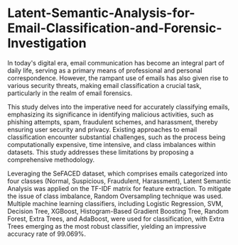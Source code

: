 # Latent-Semantic-Analysis-for-Email-Classification-and-Forensic-Investigation
In today's digital era, email communication has become an integral part of daily life, serving as a primary means of professional and personal correspondence. However, the rampant use of emails has also given rise to various security threats, making email classification a crucial task, particularly in the realm of email forensics. 

This study delves into the imperative need for accurately classifying emails, emphasizing its significance in identifying malicious activities, such as phishing attempts, spam, fraudulent schemes, and harassment, thereby ensuring user security and privacy. Existing approaches to email classification encounter substantial challenges, such as the process being computationally expensive, time intensive, and class imbalances within datasets. This study addresses these limitations by proposing a comprehensive methodology. 

Leveraging the SeFACED dataset, which comprises emails categorized into four classes (Normal, Suspicious, Fraudulent, Harassment), Latent Semantic Analysis was applied on the TF-IDF matrix for feature extraction. To mitigate the issue of class imbalance, Random Oversampling technique was used. Multiple machine learning classifiers, including Logistic Regression, SVM, Decision Tree, XGBoost, Histogram-Based Gradient Boosting Tree, Random Forest, Extra Trees, and AdaBoost, were used for classification, with  Extra Trees emerging as the most robust classifier, yielding an impressive accuracy rate of 99.069%.
